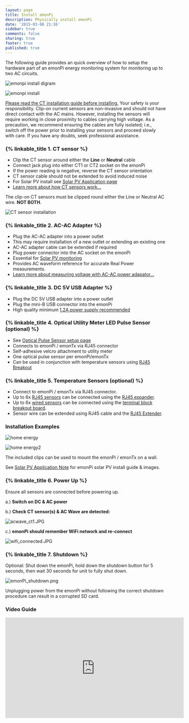 ```yaml
---
layout: page
title: Install emonPi
description: Physically install emonPi
date: '2015-03-08 21:36'
sidebar: true
comments: false
sharing: true
footer: true
published: true
---
```


The following guide provides an quick overview of how to setup the hardware part of an emonPi energy monitoring system for monitoring up to two AC circuits.

![emonpi install digram](/images/setup/emonpilabel.png)

![emonpi install](/images/setup/emonPi_install_diagram.png)

<p class='note warning'>
<a href="https://learn.openenergymonitor.org/electricity-monitoring/ct-sensors/installation">Please read the CT installation guide before installing.</a>
Your safety is your responsibility. Clip-on current sensors are non-invasive and should not have direct contact with the AC mains. However, installing the sensors will require working in close proximity to cables carrying high voltage. As a precaution, we recommend ensuring the cables are fully isolated; i.e., switch off the power prior to installing your sensors and proceed slowly with care. If you have any doubts, seek professional assistance.
</p>

### {% linkable_title 1. CT sensor %}

- Clip the CT sensor around either the **Line** or **Neutral** cable
- Connect jack plug into either CT1 or CT2 socket on the emonPi
- If the power reading is negative, reverse the CT sensor orientation
- CT sensor cable should not be extended to avoid induced noise
- For Solar PV install see [Solar PV Application page](/applications/solar-pv/#sensor-installation)
- [Learn more about how CT sensors work...](https://learn.openenergymonitor.org/electricity-monitoring/voltage-sensing/measuring-voltage-with-an-acac-power-adapter)

<p class='note'>
The clip-on CT sensors must be clipped round either the Line or Neutral AC wire. <strong>NOT BOTH</strong>.
</p>

![CT sensor installation ](/images/applications/solar-pv/ctinstall.jpg)

### {% linkable_title 2. AC-AC Adapter %}

- Plug the AC-AC adapter into a power outlet
- This may require installation of a new outlet or extending an existing one
- AC-AC adapter cable can be extended if required
- Plug power connector into the AC socket on the emonPi
- Essential for [Solar PV monitoring](/applications/solar-pv/#sensor-installation)
- Provides AC waveform reference for accurate Real Power measurements.
- [Learn more about measuring voltage with AC-AC power adapator...](https://learn.openenergymonitor.org/electricity-monitoring/voltage-sensing/measuring-voltage-with-an-acac-power-adapter)

### {% linkable_title 3. DC 5V USB Adapter %}

- Plug the DC 5V USB adapter into a power outlet
- Plug the mini-B USB connector into the emonPi
- High quality minimum [1.2A power supply recommended](https://shop.openenergymonitor.com/power-supplies/)

### {% linkable_title 4. Optical Utility Meter LED Pulse Sensor (optional) %}

- See [Optical Pulse Sensor setup page](https://guide.openenergymonitor.org/setup/pulse-counting/)
- Connects to emonPi / emonTx via RJ45 connector
- Self-adhesive velcro attachment to utility meter
- One optical pulse sensor per emonPi/emonTx
- Can be used in conjunction with temperature sensors using [RJ45 Breakout](http://shop.openenergymonitor.com/rj45-expander-for-ds18b20-pulse-sensors/)

### {% linkable_title 5. Temperature Sensors (optional) %}

- Connect to emonPi / emonTx via RJ45 connector.
- Up to 6x [RJ45 sensors](https://shop.openenergymonitor.com/rj45-encapsulated-ds18b20-temperature-sensor/) can be connected using the [RJ45 expander](http://shop.openenergymonitor.com/rj45-expander-for-ds18b20-pulse-sensors/).
- Up to 6x [wired sensors](https://shop.openenergymonitor.com/encapsulated-ds18b20-temperature-sensor/) can be connected using the [terminal block breakout board](https://shop.openenergymonitor.com/rj45-to-terminal-block-breakout-for-ds18b20/).
- Sensor wire can be extended using RJ45 cable and the [RJ45 Extender](http://shop.openenergymonitor.com/rj45-extender/).

### Installation Examples

![home energy](/images/applications/home-energy/home-energy-emonpi-install.jpg)

![home energy2](/images/applications/home-energy/emonpi-install2.jpg)

The included clips can be used to mount the emonPi / emonTx on a wall. 

See [Solar PV Application Note](/applications/solar-pv/) for emonPi solar PV install guide & images.

### {% linkable_title 6. Power Up %}


<p class='note'>
Ensure all sensors are connected before powering up.
</p>


a.) **Switch on DC & AC power**

b.) **Check CT sensor(s) & AC Wave are detected:**

![acwave_ct1.JPG](/images/setup/acwave_ct1.JPG)

c.) **emonPi should remember WiFi network and re-connect**

![wifi_connected.JPG](/images/setup/wifi_connected.JPG)

### {% linkable_title  7. Shutdown %}

Optional: Shut down the emonPi, hold down the shutdown button for 5 seconds, then wait 30 seconds for unit to fully shut down.

![emonPi_shutdown.png](/images/setup/emonPi_shutdown.png)

<p class='note warning'>
Unplugging power from the emonPi without following the correct shutdown procedure can result in a corrupted SD card.
</p>

### Video Guide
<div class='videoWrapper'>
<iframe width="560" height="315" src="https://www.youtube.com/embed/6SB4fRYQjno" frameborder="0" allowfullscreen></iframe>
</div>
